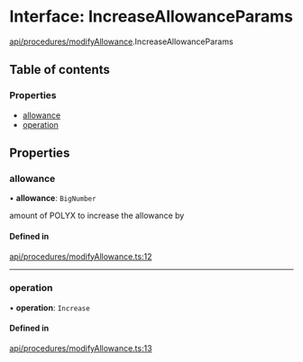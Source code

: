 # Interface: IncreaseAllowanceParams

[api/procedures/modifyAllowance](../wiki/api.procedures.modifyAllowance).IncreaseAllowanceParams

## Table of contents

### Properties

- [allowance](../wiki/api.procedures.modifyAllowance.IncreaseAllowanceParams#allowance)
- [operation](../wiki/api.procedures.modifyAllowance.IncreaseAllowanceParams#operation)

## Properties

### allowance

• **allowance**: `BigNumber`

amount of POLYX to increase the allowance by

#### Defined in

[api/procedures/modifyAllowance.ts:12](https://github.com/PolymathNetwork/polymesh-sdk/blob/31dfa0dc/src/api/procedures/modifyAllowance.ts#L12)

___

### operation

• **operation**: `Increase`

#### Defined in

[api/procedures/modifyAllowance.ts:13](https://github.com/PolymathNetwork/polymesh-sdk/blob/31dfa0dc/src/api/procedures/modifyAllowance.ts#L13)
